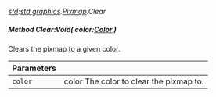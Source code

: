 _[std](../../modules/std/std-module.md):[std.graphics](../../modules/std/std-graphics.md).[Pixmap](../../modules/std/std-graphics-pixmap.md).Clear_
##### Method Clear:Void( color:[Color](../../modules/std/std-graphics-color.md) )
Clears the pixmap to a given color.

| Parameters |    |
|:-----------|:---|
| `color` | color The color to clear the pixmap to. |

